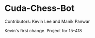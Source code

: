 # Cuda-Chess-Bot
Contributors: Kevin Lee and Manik Panwar

Kevin's first change.
Project for 15-418

